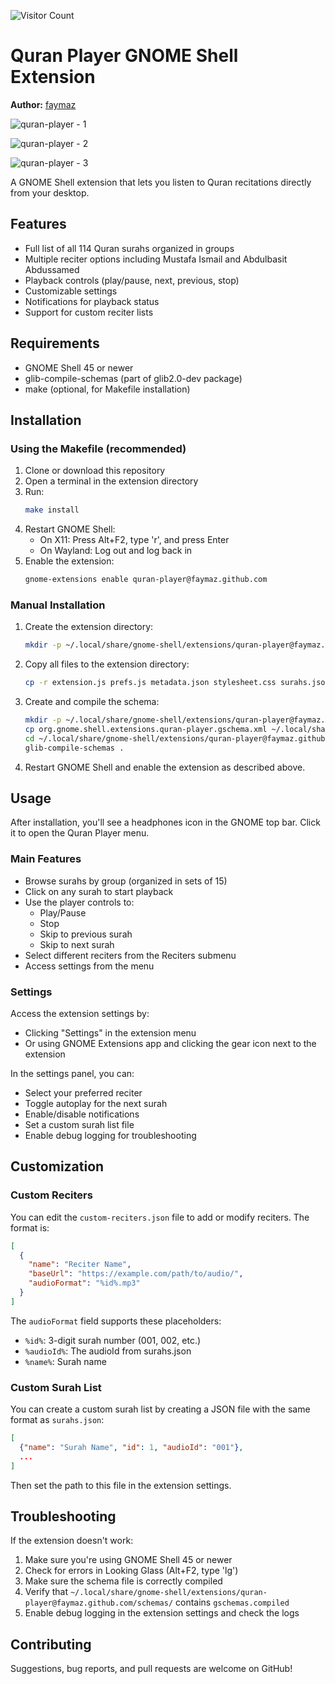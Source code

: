 ![Visitor Count](https://visitor-badge.laobi.icu/badge?page_id=faymaz.quran-player)
# Quran Player GNOME Shell Extension


**Author:** [faymaz](https://github.com/faymaz)


![quran-player - 1](img/quran-player_1.png)

![quran-player - 2](img/quran-player_2.png)

![quran-player - 3](img/quran-player_3.png)

A GNOME Shell extension that lets you listen to Quran recitations directly from your desktop.

## Features

- Full list of all 114 Quran surahs organized in groups
- Multiple reciter options including Mustafa Ismail and Abdulbasit Abdussamed
- Playback controls (play/pause, next, previous, stop)
- Customizable settings
- Notifications for playback status
- Support for custom reciter lists

## Requirements

- GNOME Shell 45 or newer
- glib-compile-schemas (part of glib2.0-dev package)
- make (optional, for Makefile installation)

## Installation

### Using the Makefile (recommended)

1. Clone or download this repository
2. Open a terminal in the extension directory
3. Run:
   ```bash
   make install
   ```
4. Restart GNOME Shell:
   - On X11: Press Alt+F2, type 'r', and press Enter
   - On Wayland: Log out and log back in
5. Enable the extension:
   ```bash
   gnome-extensions enable quran-player@faymaz.github.com
   ```

### Manual Installation

1. Create the extension directory:
   ```bash
   mkdir -p ~/.local/share/gnome-shell/extensions/quran-player@faymaz.github.com
   ```

2. Copy all files to the extension directory:
   ```bash
   cp -r extension.js prefs.js metadata.json stylesheet.css surahs.json custom-reciters.json ~/.local/share/gnome-shell/extensions/quran-player@faymaz.github.com/
   ```

3. Create and compile the schema:
   ```bash
   mkdir -p ~/.local/share/gnome-shell/extensions/quran-player@faymaz.github.com/schemas
   cp org.gnome.shell.extensions.quran-player.gschema.xml ~/.local/share/gnome-shell/extensions/quran-player@faymaz.github.com/schemas/
   cd ~/.local/share/gnome-shell/extensions/quran-player@faymaz.github.com/schemas
   glib-compile-schemas .
   ```

4. Restart GNOME Shell and enable the extension as described above.

## Usage

After installation, you'll see a headphones icon in the GNOME top bar. Click it to open the Quran Player menu.

### Main Features

- Browse surahs by group (organized in sets of 15)
- Click on any surah to start playback
- Use the player controls to:
  - Play/Pause
  - Stop
  - Skip to previous surah
  - Skip to next surah
- Select different reciters from the Reciters submenu
- Access settings from the menu

### Settings

Access the extension settings by:
- Clicking "Settings" in the extension menu
- Or using GNOME Extensions app and clicking the gear icon next to the extension

In the settings panel, you can:
- Select your preferred reciter
- Toggle autoplay for the next surah
- Enable/disable notifications
- Set a custom surah list file
- Enable debug logging for troubleshooting

## Customization

### Custom Reciters

You can edit the `custom-reciters.json` file to add or modify reciters. The format is:

```json
[
  {
    "name": "Reciter Name",
    "baseUrl": "https://example.com/path/to/audio/",
    "audioFormat": "%id%.mp3"
  }
]
```

The `audioFormat` field supports these placeholders:
- `%id%`: 3-digit surah number (001, 002, etc.)
- `%audioId%`: The audioId from surahs.json
- `%name%`: Surah name

### Custom Surah List

You can create a custom surah list by creating a JSON file with the same format as `surahs.json`:

```json
[
  {"name": "Surah Name", "id": 1, "audioId": "001"},
  ...
]
```

Then set the path to this file in the extension settings.

## Troubleshooting

If the extension doesn't work:

1. Make sure you're using GNOME Shell 45 or newer
2. Check for errors in Looking Glass (Alt+F2, type 'lg')
3. Make sure the schema file is correctly compiled
4. Verify that `~/.local/share/gnome-shell/extensions/quran-player@faymaz.github.com/schemas/` contains `gschemas.compiled`
5. Enable debug logging in the extension settings and check the logs

## Contributing

Suggestions, bug reports, and pull requests are welcome on GitHub!